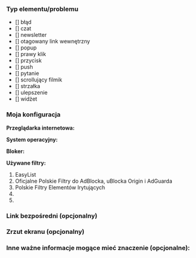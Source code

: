 <!--
Dziękujemy za zgłoszenie do Polskich Filtrów Elementów Irytujących!
-->

<!--
Co mamy schować, zablokować albo w czym jest problem, może pojawił się jakiś błąd?
Proszę wstawić x pomiędzy znakami [] obok typu/typów, którego/których to zgłoszenie dotyczy.
W przypadku pomyłki co do typu, proszę odznaczyć checkbox (przycisk wyboru) lub usunąć x i zamiast niego - wstawić spację.
-->

### Typ elementu/problemu
- [] błąd
- [] czat
- [] newsletter
- [] otagowany link wewnętrzny
- [] popup
- [] prawy klik
- [] przycisk
- [] push
- [] pytanie
- [] scrollujący filmik
- [] strzałka
- [] ulepszenie
- [] widżet

### Moja konfiguracja
**Przeglądarka internetowa:** 

**System operacyjny:** 

**Bloker:** 

**Używane filtry:**
1. EasyList
2. Oficjalne Polskie Filtry do AdBlocka, uBlocka Origin i AdGuarda
3. Polskie Filtry Elementów Irytujących
5. 
6. 

### Link bezpośredni (opcjonalny)
<!--
Wstaw tutaj link bezpośredni do strony, na której występuje element albo błąd.
-->

### Zrzut ekranu (opcjonalny)
<!--
Przeciągnij tutaj swój zrzut lub zamieść do niego link.
-->

### Inne ważne informacje mogące mieć znaczenie (opcjonalne):
<!--
Coś co nie da się opisać wizualnie, etapy odtworzenia problemu (co doprowadziło do błędu) albo twoja metoda rozwiązania problemu.
-->
